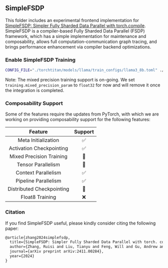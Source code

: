 ## SimpleFSDP

This folder includes an experimental frontend implementation for [SimpleFSDP: Simpler Fully Sharded Data Parallel with torch.compile](https://arxiv.org/abs/2411.00284). SimpleFSDP is a compiler-based Fully Sharded Data Parallel (FSDP) framework, which has a simple implementation for maintenance and composability, allows full computation-communication graph tracing, and brings performance enhancement via compiler backend optimizations.

### Enable SimpleFSDP Training

```bash
CONFIG_FILE="./torchtitan/models/llama/train_configs/llama3_8b.toml" ./run_train.sh --model.name llama3_simple_fsdp --training.compile --training.mixed_precision_param float32
```

Note: The mixed precision training support is on-going. We set `training.mixed_precision_param` to `float32` for now and will remove it once the integration is completed.

### Composability Support

Some of the features require the updates from PyTorch, with which we are working on providing composability support for the following features:

| Feature | Support |
| :--------: | :--------: |
|Meta Initialization| ✅ |
|Activation Checkpointing| ✅ |
|Mixed Precision Training| 🚧 |
|Tensor Parallelism| 🚧 |
|Context Parallelism| ✅ |
|Pipeline Parallelism| ✅ |
|Distributed Checkpointing|  🚧 |
|Float8 Training| ❌|


### Citation

If you find SimpleFSDP useful, please kindly consider citing the following paper:

```latex
@article{zhang2024simplefsdp,
  title={SimpleFSDP: Simpler Fully Sharded Data Parallel with torch. compile},
  author={Zhang, Ruisi and Liu, Tianyu and Feng, Will and Gu, Andrew and Purandare, Sanket and Liang, Wanchao and Massa, Francisco},
  journal={arXiv preprint arXiv:2411.00284},
  year={2024}
}
```
